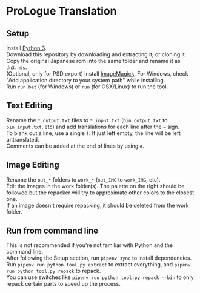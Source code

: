 # ProLogue Translation
## Setup
Install [Python 3](https://www.python.org/downloads/).  
Download this repository by downloading and extracting it, or cloning it.  
Copy the original Japanese rom into the same folder and rename it as `dn3.nds`.  
(Optional, only for PSD export) Install [ImageMagick](https://imagemagick.org/script/download.php). For Windows, check "Add application directory to your system path" while installing.  
Run `run.bat` (for Windows) or `run` (for OSX/Linux) to run the tool.  
## Text Editing
Rename the `*_output.txt` files to `*_input.txt` (`bin_output.txt` to `bin_input.txt`, etc) and add translations for each line after the `=` sign.  
To blank out a line, use a single `!`. If just left empty, the line will be left untranslated.  
Comments can be added at the end of lines by using `#`.  
## Image Editing
Rename the `out_*` folders to `work_*` (`out_IMG` to `work_IMG`, etc).  
Edit the images in the work folder(s). The palette on the right should be followed but the repacker will try to approximate other colors to the closest one.  
If an image doesn't require repacking, it should be deleted from the work folder.  
## Run from command line
This is not recommended if you're not familiar with Python and the command line.  
After following the Setup section, run `pipenv sync` to install dependencies.  
Run `pipenv run python tool.py extract` to extract everything, and `pipenv run python tool.py repack` to repack.  
You can use switches like `pipenv run python tool.py repack --bin` to only repack certain parts to speed up the process.  
